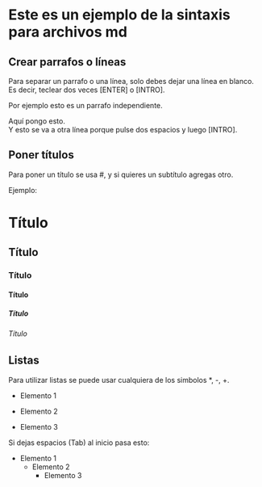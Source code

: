 # Este es un ejemplo de la sintaxis para archivos md

## Crear parrafos o líneas

Para separar un parrafo o una línea, solo debes dejar una línea en blanco.
Es decir, teclear dos veces [ENTER] o [INTRO].

Por ejemplo esto es un parrafo independiente.

Aquí pongo esto.  
Y esto se va a otra línea porque pulse dos espacios y luego [INTRO].

## Poner títulos

Para poner un título se usa #, y si quieres un subtítulo agregas otro.

Ejemplo:

# Título
## Título
### Título
#### Título
##### Título
###### Título
## Listas

Para utilizar listas se puede usar cualquiera de los simbolos *, -, +.

* Elemento 1
- Elemento 2
+ Elemento 3

Si dejas espacios (Tab) al inicio pasa esto:

* Elemento 1
  - Elemento 2
    + Elemento 3
